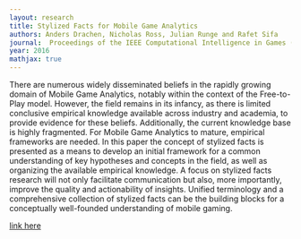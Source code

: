 ```yaml
---
layout: research 
title: Stylized Facts for Mobile Game Analytics 
authors: Anders Drachen, Nicholas Ross, Julian Runge and Rafet Sifa 
journal:  Proceedings of the IEEE Computational Intelligence in Games (CIG) 
year: 2016 
mathjax: true
---
```



There are numerous widely disseminated beliefs in the rapidly growing domain of Mobile Game Analytics, notably within the context of the Free-to-Play model. However, the field remains in its infancy, as there is limited conclusive empirical knowledge available across industry and academia, to provide evidence for these beliefs. Additionally, the current knowledge base is highly fragmented. For Mobile Game Analytics to mature, empirical frameworks are needed. In this paper the concept of stylized facts is presented as a means to develop an initial framework for a common understanding of key hypotheses and concepts in the field, as well as organizing the available empirical knowledge. A focus on stylized facts research will not only facilitate communication but also, more importantly, improve the quality and actionability of insights. Unified terminology and a comprehensive collection of stylized facts can be the building blocks for a conceptually well-founded understanding of mobile gaming.

[link here](https://ieeexplore.ieee.org/document/7860392)

